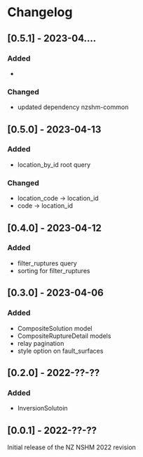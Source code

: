 # Changelog

## [0.5.1] - 2023-04....

### Added
 -

### Changed
 - updated dependency nzshm-common

## [0.5.0] - 2023-04-13
### Added
 - location_by_id root query
### Changed
 - location_code -> location_id
 - code -> location_id

## [0.4.0] - 2023-04-12
### Added
 - filter_ruptures query
 - sorting for filter_ruptures

## [0.3.0] - 2023-04-06
### Added
 - CompositeSolution model
 - CompositeRuptureDetail models
 - relay pagination
 - style option on fault_surfaces

## [0.2.0] - 2022-??-??
### Added
 - InversionSolutoin 

## [0.0.1] - 2022-??-??
Initial release of the NZ NSHM 2022 revision